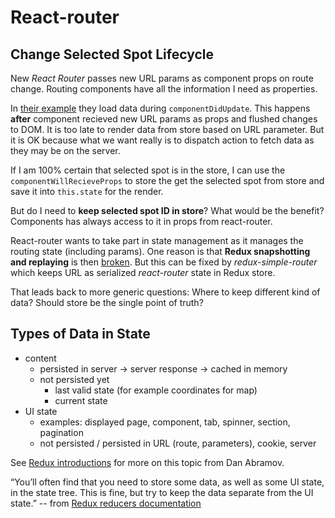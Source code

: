 # React-router

## Change Selected Spot Lifecycle

New *React Router* passes new URL params as component props on route change. Routing components have all the information I need as properties.

In [their example](https://github.com/rackt/react-router/blob/latest/docs/guides/advanced/ComponentLifecycle.md#fetching-data) they load data during `componentDidUpdate`. This happens **after** component recieved new URL params as props and flushed changes to DOM. It is too late to render data from store based on URL parameter. But it is OK because what we want really is to dispatch action to fetch data as they may be on the server.

If I am 100% certain that selected spot is in the store, I can use the `componentWillRecieveProps` to store the get the selected spot from store and save it into `this.state` for the render.

But do I need to **keep selected spot ID in store**? What would be the benefit? Components has always access to it in props from react-router.

React-router wants to take part in state management as it manages the routing state (including params). One reason is that **Redux snapshotting and replaying** is then [broken](http://jlongster.com/A-Simple-Way-to-Route-with-Redux). But this can be fixed by *redux-simple-router* which keeps URL as serialized *react-router* state in Redux store.

That leads back to more generic questions:
Where to keep different kind of data?
Should store be the single point of truth?

## Types of Data in State

- content
	- persisted in server → server response → cached in memory
	- not persisted yet
		- last valid state (for example coordinates for map)
		- current state
- UI state 
	- examples: displayed page, component, tab, spinner, section, pagination
	- not persisted / persisted in URL (route, parameters), cookie, server

See [Redux introductions](http://rackt.org/redux/docs/introduction/Motivation.html) for more on this topic from Dan Abramov.

“You’ll often find that you need to store some data, as well as some UI state, in the state tree. This is fine, but try to keep the data separate from the UI state.”
-- from [Redux reducers documentation](http://rackt.org/redux/docs/basics/Reducers.html)
